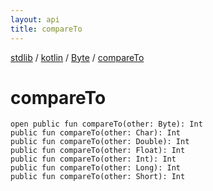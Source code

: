 ```yaml
---
layout: api
title: compareTo
---
```

[stdlib](../../index.md) / [kotlin](../index.md) / [Byte](index.md) / [compareTo](compareTo.md)

# compareTo

```
open public fun compareTo(other: Byte): Int
public fun compareTo(other: Char): Int
public fun compareTo(other: Double): Int
public fun compareTo(other: Float): Int
public fun compareTo(other: Int): Int
public fun compareTo(other: Long): Int
public fun compareTo(other: Short): Int
```
